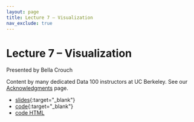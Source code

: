 ```yaml
---
layout: page
title: Lecture 7 – Visualization
nav_exclude: true
---
```


# Lecture 7 – Visualization

Presented by Bella Crouch

Content by many dedicated Data 100 instructors at UC Berkeley. See our [Acknowledgments](../../acks) page.

- [slides](https://docs.google.com/presentation/d/1Zmc_kokOIicNjxohASH0ulCJ2kW3s7MM4o_ja9j0Uxc/edit?usp=sharing){:target="_blank"}
- [code](https://data100.datahub.berkeley.edu/hub/user-redirect/git-pull?repo=https%3A%2F%2Fgithub.com%2FDS-100%2Fsu23-materials&branch=main&urlpath=lab%2Ftree%2Fsu23-materials%2Flec%2Flec07%2Flec07.ipynb){:target="_blank"}
- [code HTML](../../resources/assets/lectures/lec07/lec07.html)
